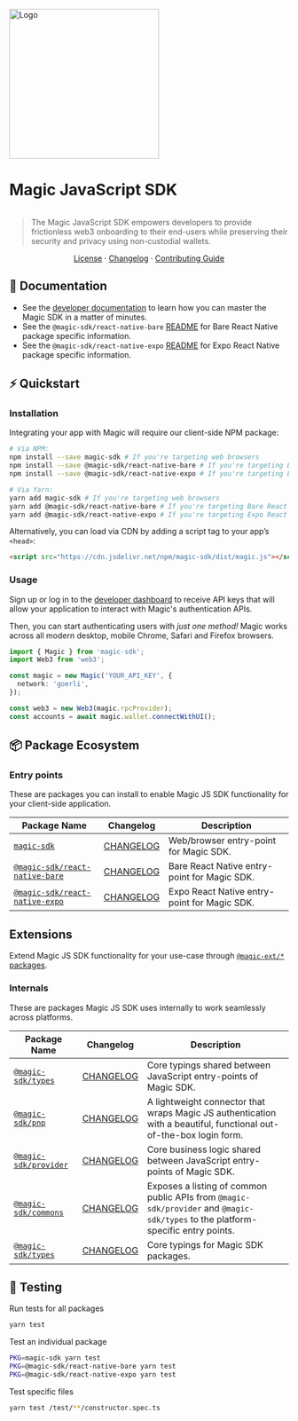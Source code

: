   <p align="left">
    <a href="https://magic.link/docs/home/welcome">
      <img src="https://media.graphassets.com/T9TXZhcNRVm211eyMh3u" alt="Logo" width="270" height="auto">
    </a>
  </p>

# Magic JavaScript SDK

[![<MagicLabs>](https://app.circleci.com/pipelines/github/magiclabs/magic-js.svg?style=shield)](https://app.circleci.com/pipelines/github/magiclabs/magic-js)

> The Magic JavaScript SDK empowers developers to provide frictionless web3 onboarding to their end-users while preserving their security and privacy using non-custodial wallets.

<p align="center">
  <a href="https://github.com/magiclabs/magic-js/blob/master/LICENSE">License</a> ·
  <a href="https://github.com/magiclabs/magic-js/blob/master/CHANGELOG.md">Changelog</a> ·
  <a href="https://github.com/magiclabs/magic-js/blob/master/CONTRIBUTING.md">Contributing Guide</a>
</p>

## 📖 Documentation

- See the [developer documentation](https://docs.magic.link) to learn how you can master the Magic SDK in a matter of minutes.
- See the `@magic-sdk/react-native-bare` [README](https://github.com/magiclabs/magic-js/tree/master/packages/%40magic-sdk/react-native-bare#readme) for Bare React Native package specific information.
- See the `@magic-sdk/react-native-expo` [README](https://github.com/magiclabs/magic-js/tree/master/packages/%40magic-sdk/react-native-expo#readme) for Expo React Native package specific information.

## ⚡️ Quickstart

### Installation

Integrating your app with Magic will require our client-side NPM package:

```bash
# Via NPM:
npm install --save magic-sdk # If you're targeting web browsers
npm install --save @magic-sdk/react-native-bare # If you're targeting Bare React Native
npm install --save @magic-sdk/react-native-expo # If you're targeting Expo React Native

# Via Yarn:
yarn add magic-sdk # If you're targeting web browsers
yarn add @magic-sdk/react-native-bare # If you're targeting Bare React Native
yarn add @magic-sdk/react-native-expo # If you're targeting Expo React Native
```

Alternatively, you can load via CDN by adding a script tag to your app’s `<head>`:

```html
<script src="https://cdn.jsdelivr.net/npm/magic-sdk/dist/magic.js"></script>
```

### Usage

Sign up or log in to the [developer dashboard](https://dashboard.magic.link) to receive API keys that will allow your application to interact with Magic's authentication APIs.

Then, you can start authenticating users with _just one method!_ Magic works across all modern desktop, mobile Chrome, Safari and Firefox browsers.

```ts
import { Magic } from 'magic-sdk';
import Web3 from 'web3';

const magic = new Magic('YOUR_API_KEY', {
  network: 'goerli',
});

const web3 = new Web3(magic.rpcProvider);
const accounts = await magic.wallet.connectWithUI();
```

## 📦 Package Ecosystem

### Entry points

These are packages you can install to enable Magic JS SDK functionality for your client-side application.

| Package Name                                                                                 | Changelog                                                         | Description                                  |
| -------------------------------------------------------------------------------------------- | ----------------------------------------------------------------- | -------------------------------------------- |
| [`magic-sdk`](https://www.npmjs.com/package/magic-sdk)                                       | [CHANGELOG](./packages/magic-sdk/CHANGELOG.md)                    | Web/browser entry-point for Magic SDK.       |
| [`@magic-sdk/react-native-bare`](https://www.npmjs.com/package/@magic-sdk/react-native-bare) | [CHANGELOG](./packages/@magic-sdk/react-native-bare/CHANGELOG.md) | Bare React Native entry-point for Magic SDK. |
| [`@magic-sdk/react-native-expo`](https://www.npmjs.com/package/@magic-sdk/react-native-expo) | [CHANGELOG](./packages/@magic-sdk/react-native-expo/CHANGELOG.md) | Expo React Native entry-point for Magic SDK. |

## Extensions

Extend Magic JS SDK functionality for your use-case through [`@magic-ext/*` packages](./packages/@magic-ext).

### Internals

These are packages Magic JS SDK uses internally to work seamlessly across platforms.

| Package Name                                                               | Changelog                                                | Description                                                                                                                      |
| -------------------------------------------------------------------------- | -------------------------------------------------------- | -------------------------------------------------------------------------------------------------------------------------------- |
| [`@magic-sdk/types`](https://www.npmjs.com/package/@magic-sdk/types)       | [CHANGELOG](./packages/@magic-sdk/types/CHANGELOG.md)    | Core typings shared between JavaScript entry-points of Magic SDK.                                                                |
| [`@magic-sdk/pnp`](https://www.npmjs.com/package/@magic-sdk/pnp)           | [CHANGELOG](./packages/@magic-sdk/pnp/CHANGELOG.md)      | A lightweight connector that wraps Magic JS authentication with a beautiful, functional out-of-the-box login form.               |
| [`@magic-sdk/provider`](https://www.npmjs.com/package/@magic-sdk/provider) | [CHANGELOG](./packages/@magic-sdk/provider/CHANGELOG.md) | Core business logic shared between JavaScript entry-points of Magic SDK.                                                         |
| [`@magic-sdk/commons`](https://www.npmjs.com/package/@magic-sdk/commons)   | [CHANGELOG](./packages/@magic-sdk/commons/CHANGELOG.md)  | Exposes a listing of common public APIs from `@magic-sdk/provider` and `@magic-sdk/types` to the platform-specific entry points. |
| [`@magic-sdk/types`](https://www.npmjs.com/package/@magic-sdk/types)       | [CHANGELOG](./packages/@magic-sdk/types/CHANGELOG.md)    | Core typings for Magic SDK packages.                                                                                             |

## 🚦 Testing

Run tests for all packages

```bash
yarn test
```

Test an individual package

```bash
PKG=magic-sdk yarn test
PKG=@magic-sdk/react-native-bare yarn test
PKG=@magic-sdk/react-native-expo yarn test
```

Test specific files

```bash
yarn test /test/**/constructor.spec.ts
```
